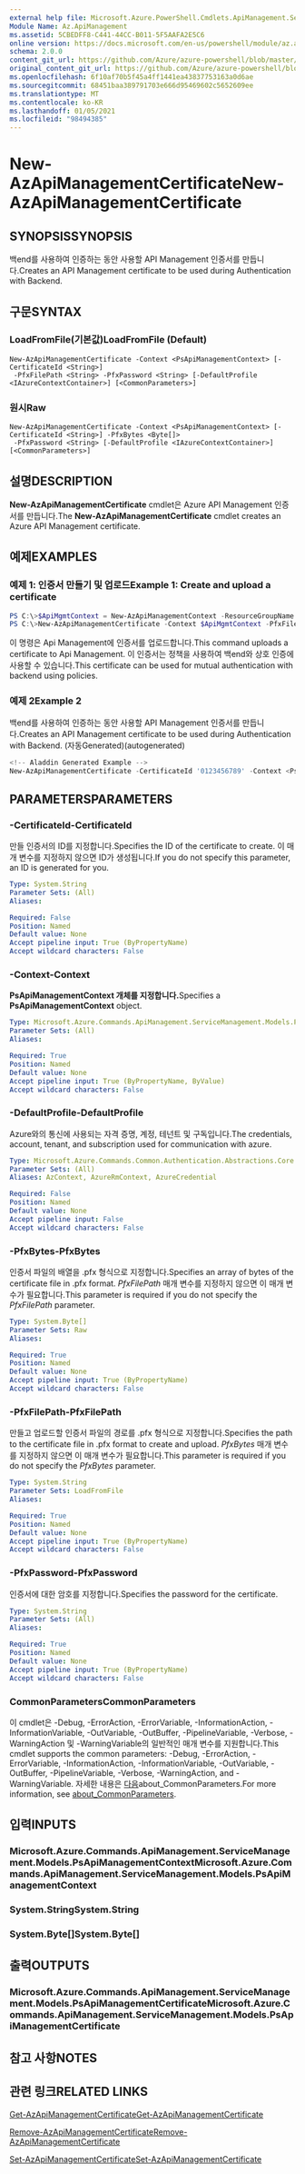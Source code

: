 ```yaml
---
external help file: Microsoft.Azure.PowerShell.Cmdlets.ApiManagement.ServiceManagement.dll-Help.xml
Module Name: Az.ApiManagement
ms.assetid: 5CBEDFF8-C441-44CC-B011-5F5AAFA2E5C6
online version: https://docs.microsoft.com/en-us/powershell/module/az.apimanagement/new-azapimanagementcertificate
schema: 2.0.0
content_git_url: https://github.com/Azure/azure-powershell/blob/master/src/ApiManagement/ApiManagement/help/New-AzApiManagementCertificate.md
original_content_git_url: https://github.com/Azure/azure-powershell/blob/master/src/ApiManagement/ApiManagement/help/New-AzApiManagementCertificate.md
ms.openlocfilehash: 6f10af70b5f45a4ff1441ea43837753163a0d6ae
ms.sourcegitcommit: 68451baa389791703e666d95469602c5652609ee
ms.translationtype: MT
ms.contentlocale: ko-KR
ms.lasthandoff: 01/05/2021
ms.locfileid: "98494385"
---
```

# <span data-ttu-id="3e7cd-101">New-AzApiManagementCertificate</span><span class="sxs-lookup"><span data-stu-id="3e7cd-101">New-AzApiManagementCertificate</span></span>

## <span data-ttu-id="3e7cd-102">SYNOPSIS</span><span class="sxs-lookup"><span data-stu-id="3e7cd-102">SYNOPSIS</span></span>
<span data-ttu-id="3e7cd-103">백end를 사용하여 인증하는 동안 사용할 API Management 인증서를 만듭니다.</span><span class="sxs-lookup"><span data-stu-id="3e7cd-103">Creates an API Management certificate to be used during Authentication with Backend.</span></span>

## <span data-ttu-id="3e7cd-104">구문</span><span class="sxs-lookup"><span data-stu-id="3e7cd-104">SYNTAX</span></span>

### <span data-ttu-id="3e7cd-105">LoadFromFile(기본값)</span><span class="sxs-lookup"><span data-stu-id="3e7cd-105">LoadFromFile (Default)</span></span>
```
New-AzApiManagementCertificate -Context <PsApiManagementContext> [-CertificateId <String>]
 -PfxFilePath <String> -PfxPassword <String> [-DefaultProfile <IAzureContextContainer>] [<CommonParameters>]
```

### <span data-ttu-id="3e7cd-106">원시</span><span class="sxs-lookup"><span data-stu-id="3e7cd-106">Raw</span></span>
```
New-AzApiManagementCertificate -Context <PsApiManagementContext> [-CertificateId <String>] -PfxBytes <Byte[]>
 -PfxPassword <String> [-DefaultProfile <IAzureContextContainer>] [<CommonParameters>]
```

## <span data-ttu-id="3e7cd-107">설명</span><span class="sxs-lookup"><span data-stu-id="3e7cd-107">DESCRIPTION</span></span>
<span data-ttu-id="3e7cd-108">**New-AzApiManagementCertificate** cmdlet은 Azure API Management 인증서를 만듭니다.</span><span class="sxs-lookup"><span data-stu-id="3e7cd-108">The **New-AzApiManagementCertificate** cmdlet creates an Azure API Management certificate.</span></span>

## <span data-ttu-id="3e7cd-109">예제</span><span class="sxs-lookup"><span data-stu-id="3e7cd-109">EXAMPLES</span></span>

### <span data-ttu-id="3e7cd-110">예제 1: 인증서 만들기 및 업로드</span><span class="sxs-lookup"><span data-stu-id="3e7cd-110">Example 1: Create and upload a certificate</span></span>
```powershell
PS C:\>$ApiMgmtContext = New-AzApiManagementContext -ResourceGroupName "Api-Default-WestUS" -ServiceName "contoso"
PS C:\>New-AzApiManagementCertificate -Context $ApiMgmtContext -PfxFilePath "C:\contoso\certificates\apimanagement.pfx" -PfxPassword "1111"
```

<span data-ttu-id="3e7cd-111">이 명령은 Api Management에 인증서를 업로드합니다.</span><span class="sxs-lookup"><span data-stu-id="3e7cd-111">This command uploads a certificate to Api Management.</span></span> <span data-ttu-id="3e7cd-112">이 인증서는 정책을 사용하여 백end와 상호 인증에 사용할 수 있습니다.</span><span class="sxs-lookup"><span data-stu-id="3e7cd-112">This certificate can be used for mutual authentication with backend using policies.</span></span>

### <span data-ttu-id="3e7cd-113">예제 2</span><span class="sxs-lookup"><span data-stu-id="3e7cd-113">Example 2</span></span>

<span data-ttu-id="3e7cd-114">백end를 사용하여 인증하는 동안 사용할 API Management 인증서를 만듭니다.</span><span class="sxs-lookup"><span data-stu-id="3e7cd-114">Creates an API Management certificate to be used during Authentication with Backend.</span></span> <span data-ttu-id="3e7cd-115">(자동Generated)</span><span class="sxs-lookup"><span data-stu-id="3e7cd-115">(autogenerated)</span></span>

```powershell
<!-- Aladdin Generated Example --> 
New-AzApiManagementCertificate -CertificateId '0123456789' -Context <PsApiManagementContext> -PfxFilePath 'C:\contoso\certificates\apimanagement.pfx' -PfxPassword '1111'
```

## <span data-ttu-id="3e7cd-116">PARAMETERS</span><span class="sxs-lookup"><span data-stu-id="3e7cd-116">PARAMETERS</span></span>

### <span data-ttu-id="3e7cd-117">-CertificateId</span><span class="sxs-lookup"><span data-stu-id="3e7cd-117">-CertificateId</span></span>
<span data-ttu-id="3e7cd-118">만들 인증서의 ID를 지정합니다.</span><span class="sxs-lookup"><span data-stu-id="3e7cd-118">Specifies the ID of the certificate to create.</span></span>
<span data-ttu-id="3e7cd-119">이 매개 변수를 지정하지 않으면 ID가 생성됩니다.</span><span class="sxs-lookup"><span data-stu-id="3e7cd-119">If you do not specify this parameter, an ID is generated for you.</span></span>

```yaml
Type: System.String
Parameter Sets: (All)
Aliases:

Required: False
Position: Named
Default value: None
Accept pipeline input: True (ByPropertyName)
Accept wildcard characters: False
```

### <span data-ttu-id="3e7cd-120">-Context</span><span class="sxs-lookup"><span data-stu-id="3e7cd-120">-Context</span></span>
<span data-ttu-id="3e7cd-121">**PsApiManagementContext 개체를 지정합니다.**</span><span class="sxs-lookup"><span data-stu-id="3e7cd-121">Specifies a **PsApiManagementContext** object.</span></span>

```yaml
Type: Microsoft.Azure.Commands.ApiManagement.ServiceManagement.Models.PsApiManagementContext
Parameter Sets: (All)
Aliases:

Required: True
Position: Named
Default value: None
Accept pipeline input: True (ByPropertyName, ByValue)
Accept wildcard characters: False
```

### <span data-ttu-id="3e7cd-122">-DefaultProfile</span><span class="sxs-lookup"><span data-stu-id="3e7cd-122">-DefaultProfile</span></span>
<span data-ttu-id="3e7cd-123">Azure와의 통신에 사용되는 자격 증명, 계정, 테넌트 및 구독입니다.</span><span class="sxs-lookup"><span data-stu-id="3e7cd-123">The credentials, account, tenant, and subscription used for communication with azure.</span></span>

```yaml
Type: Microsoft.Azure.Commands.Common.Authentication.Abstractions.Core.IAzureContextContainer
Parameter Sets: (All)
Aliases: AzContext, AzureRmContext, AzureCredential

Required: False
Position: Named
Default value: None
Accept pipeline input: False
Accept wildcard characters: False
```

### <span data-ttu-id="3e7cd-124">-PfxBytes</span><span class="sxs-lookup"><span data-stu-id="3e7cd-124">-PfxBytes</span></span>
<span data-ttu-id="3e7cd-125">인증서 파일의 배열을 .pfx 형식으로 지정합니다.</span><span class="sxs-lookup"><span data-stu-id="3e7cd-125">Specifies an array of bytes of the certificate file in .pfx format.</span></span>
<span data-ttu-id="3e7cd-126">*PfxFilePath* 매개 변수를 지정하지 않으면 이 매개 변수가 필요합니다.</span><span class="sxs-lookup"><span data-stu-id="3e7cd-126">This parameter is required if you do not specify the *PfxFilePath* parameter.</span></span>

```yaml
Type: System.Byte[]
Parameter Sets: Raw
Aliases:

Required: True
Position: Named
Default value: None
Accept pipeline input: True (ByPropertyName)
Accept wildcard characters: False
```

### <span data-ttu-id="3e7cd-127">-PfxFilePath</span><span class="sxs-lookup"><span data-stu-id="3e7cd-127">-PfxFilePath</span></span>
<span data-ttu-id="3e7cd-128">만들고 업로드할 인증서 파일의 경로를 .pfx 형식으로 지정합니다.</span><span class="sxs-lookup"><span data-stu-id="3e7cd-128">Specifies the path to the certificate file in .pfx format to create and upload.</span></span>
<span data-ttu-id="3e7cd-129">*PfxBytes* 매개 변수를 지정하지 않으면 이 매개 변수가 필요합니다.</span><span class="sxs-lookup"><span data-stu-id="3e7cd-129">This parameter is required if you do not specify the *PfxBytes* parameter.</span></span>

```yaml
Type: System.String
Parameter Sets: LoadFromFile
Aliases:

Required: True
Position: Named
Default value: None
Accept pipeline input: True (ByPropertyName)
Accept wildcard characters: False
```

### <span data-ttu-id="3e7cd-130">-PfxPassword</span><span class="sxs-lookup"><span data-stu-id="3e7cd-130">-PfxPassword</span></span>
<span data-ttu-id="3e7cd-131">인증서에 대한 암호를 지정합니다.</span><span class="sxs-lookup"><span data-stu-id="3e7cd-131">Specifies the password for the certificate.</span></span>

```yaml
Type: System.String
Parameter Sets: (All)
Aliases:

Required: True
Position: Named
Default value: None
Accept pipeline input: True (ByPropertyName)
Accept wildcard characters: False
```

### <span data-ttu-id="3e7cd-132">CommonParameters</span><span class="sxs-lookup"><span data-stu-id="3e7cd-132">CommonParameters</span></span>
<span data-ttu-id="3e7cd-133">이 cmdlet은 -Debug, -ErrorAction, -ErrorVariable, -InformationAction, -InformationVariable, -OutVariable, -OutBuffer, -PipelineVariable, -Verbose, -WarningAction 및 -WarningVariable의 일반적인 매개 변수를 지원합니다.</span><span class="sxs-lookup"><span data-stu-id="3e7cd-133">This cmdlet supports the common parameters: -Debug, -ErrorAction, -ErrorVariable, -InformationAction, -InformationVariable, -OutVariable, -OutBuffer, -PipelineVariable, -Verbose, -WarningAction, and -WarningVariable.</span></span> <span data-ttu-id="3e7cd-134">자세한 내용은 [다음](http://go.microsoft.com/fwlink/?LinkID=113216)about_CommonParameters.</span><span class="sxs-lookup"><span data-stu-id="3e7cd-134">For more information, see [about_CommonParameters](http://go.microsoft.com/fwlink/?LinkID=113216).</span></span>

## <span data-ttu-id="3e7cd-135">입력</span><span class="sxs-lookup"><span data-stu-id="3e7cd-135">INPUTS</span></span>

### <span data-ttu-id="3e7cd-136">Microsoft.Azure.Commands.ApiManagement.ServiceManagement.Models.PsApiManagementContext</span><span class="sxs-lookup"><span data-stu-id="3e7cd-136">Microsoft.Azure.Commands.ApiManagement.ServiceManagement.Models.PsApiManagementContext</span></span>

### <span data-ttu-id="3e7cd-137">System.String</span><span class="sxs-lookup"><span data-stu-id="3e7cd-137">System.String</span></span>

### <span data-ttu-id="3e7cd-138">System.Byte[]</span><span class="sxs-lookup"><span data-stu-id="3e7cd-138">System.Byte[]</span></span>

## <span data-ttu-id="3e7cd-139">출력</span><span class="sxs-lookup"><span data-stu-id="3e7cd-139">OUTPUTS</span></span>

### <span data-ttu-id="3e7cd-140">Microsoft.Azure.Commands.ApiManagement.ServiceManagement.Models.PsApiManagementCertificate</span><span class="sxs-lookup"><span data-stu-id="3e7cd-140">Microsoft.Azure.Commands.ApiManagement.ServiceManagement.Models.PsApiManagementCertificate</span></span>

## <span data-ttu-id="3e7cd-141">참고 사항</span><span class="sxs-lookup"><span data-stu-id="3e7cd-141">NOTES</span></span>

## <span data-ttu-id="3e7cd-142">관련 링크</span><span class="sxs-lookup"><span data-stu-id="3e7cd-142">RELATED LINKS</span></span>

[<span data-ttu-id="3e7cd-143">Get-AzApiManagementCertificate</span><span class="sxs-lookup"><span data-stu-id="3e7cd-143">Get-AzApiManagementCertificate</span></span>](./Get-AzApiManagementCertificate.md)

[<span data-ttu-id="3e7cd-144">Remove-AzApiManagementCertificate</span><span class="sxs-lookup"><span data-stu-id="3e7cd-144">Remove-AzApiManagementCertificate</span></span>](./Remove-AzApiManagementCertificate.md)

[<span data-ttu-id="3e7cd-145">Set-AzApiManagementCertificate</span><span class="sxs-lookup"><span data-stu-id="3e7cd-145">Set-AzApiManagementCertificate</span></span>](./Set-AzApiManagementCertificate.md)


